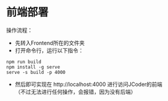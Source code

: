 # 前端部署

操作流程：
- 先转入Frontend所在的文件夹
- 打开命令行，运行以下指令：
```
npm run build
npm install -g serve
serve -s build -p 4000
```
- 然后即可实现在 http://localhost:4000 进行访问JCoder的前端    
（不过无法进行任何操作，会报错，因为没有后端）
